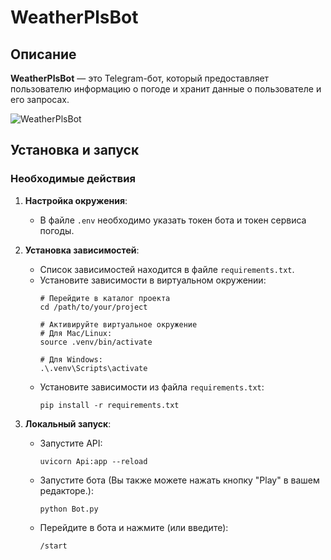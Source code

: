 # WeatherPlsBot

## Описание
**WeatherPlsBot** — это Telegram-бот, который предоставляет пользователю информацию о погоде и хранит данные о пользователе и его запросах.

![WeatherPlsBot](https://i.ibb.co/zVBRXYJc/2025-01-29-13-56-33.png)

## Установка и запуск

### Необходимые действия
1. **Настройка окружения**:
   - В файле `.env` необходимо указать токен бота и токен сервиса погоды.
   
2. **Установка зависимостей**:
   - Список зависимостей находится в файле `requirements.txt`.
   - Установите зависимости в виртуальном окружении:
     ```
     # Перейдите в каталог проекта
     cd /path/to/your/project
     
     # Активируйте виртуальное окружение
     # Для Mac/Linux:
     source .venv/bin/activate

     # Для Windows:
     .\.venv\Scripts\activate
     ```
   - Установите зависимости из файла `requirements.txt`:
     ```
     pip install -r requirements.txt
     ```

3. **Локальный запуск**:
   - Запустите API:
     ```
     uvicorn Api:app --reload
     ```
   - Запустите бота (Вы также можете нажать кнопку "Play" в вашем редакторе.):
     ```
     python Bot.py
     ```
   - Перейдите в бота и нажмите (или введите):
     ```
     /start
     ```



